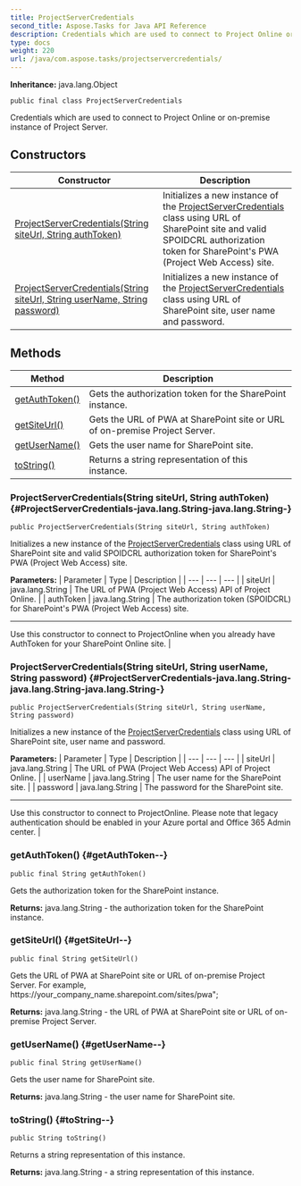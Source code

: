 ```yaml
---
title: ProjectServerCredentials
second_title: Aspose.Tasks for Java API Reference
description: Credentials which are used to connect to Project Online or on-premise instance of Project Server.
type: docs
weight: 220
url: /java/com.aspose.tasks/projectservercredentials/
---
```


**Inheritance:**
java.lang.Object
```
public final class ProjectServerCredentials
```

Credentials which are used to connect to Project Online or on-premise instance of Project Server.
## Constructors

| Constructor | Description |
| --- | --- |
| [ProjectServerCredentials(String siteUrl, String authToken)](#ProjectServerCredentials-java.lang.String-java.lang.String-) | Initializes a new instance of the [ProjectServerCredentials](../../com.aspose.tasks/projectservercredentials) class using URL of SharePoint site and valid SPOIDCRL authorization token for SharePoint's PWA (Project Web Access) site. |
| [ProjectServerCredentials(String siteUrl, String userName, String password)](#ProjectServerCredentials-java.lang.String-java.lang.String-java.lang.String-) | Initializes a new instance of the [ProjectServerCredentials](../../com.aspose.tasks/projectservercredentials) class using URL of SharePoint site, user name and password. |
## Methods

| Method | Description |
| --- | --- |
| [getAuthToken()](#getAuthToken--) | Gets the authorization token for the SharePoint instance. |
| [getSiteUrl()](#getSiteUrl--) | Gets the URL of PWA at SharePoint site or URL of on-premise Project Server. |
| [getUserName()](#getUserName--) | Gets the user name for SharePoint site. |
| [toString()](#toString--) | Returns a string representation of this instance. |
### ProjectServerCredentials(String siteUrl, String authToken) {#ProjectServerCredentials-java.lang.String-java.lang.String-}
```
public ProjectServerCredentials(String siteUrl, String authToken)
```


Initializes a new instance of the [ProjectServerCredentials](../../com.aspose.tasks/projectservercredentials) class using URL of SharePoint site and valid SPOIDCRL authorization token for SharePoint's PWA (Project Web Access) site.

**Parameters:**
| Parameter | Type | Description |
| --- | --- | --- |
| siteUrl | java.lang.String | The URL of PWA (Project Web Access) API of Project Online. |
| authToken | java.lang.String | The authorization token (SPOIDCRL) for SharePoint's PWA (Project Web Access) site.

--------------------

Use this constructor to connect to ProjectOnline when you already have AuthToken for your SharePoint Online site. |

### ProjectServerCredentials(String siteUrl, String userName, String password) {#ProjectServerCredentials-java.lang.String-java.lang.String-java.lang.String-}
```
public ProjectServerCredentials(String siteUrl, String userName, String password)
```


Initializes a new instance of the [ProjectServerCredentials](../../com.aspose.tasks/projectservercredentials) class using URL of SharePoint site, user name and password.

**Parameters:**
| Parameter | Type | Description |
| --- | --- | --- |
| siteUrl | java.lang.String | The URL of PWA (Project Web Access) API of Project Online. |
| userName | java.lang.String | The user name for the SharePoint site. |
| password | java.lang.String | The password for the SharePoint site.

--------------------

Use this constructor to connect to ProjectOnline. Please note that legacy authentication should be enabled in your Azure portal and Office 365 Admin center. |

### getAuthToken() {#getAuthToken--}
```
public final String getAuthToken()
```


Gets the authorization token for the SharePoint instance.

**Returns:**
java.lang.String - the authorization token for the SharePoint instance.
### getSiteUrl() {#getSiteUrl--}
```
public final String getSiteUrl()
```


Gets the URL of PWA at SharePoint site or URL of on-premise Project Server. For example, https://your\_company\_name.sharepoint.com/sites/pwa";

**Returns:**
java.lang.String - the URL of PWA at SharePoint site or URL of on-premise Project Server.
### getUserName() {#getUserName--}
```
public final String getUserName()
```


Gets the user name for SharePoint site.

**Returns:**
java.lang.String - the user name for SharePoint site.
### toString() {#toString--}
```
public String toString()
```


Returns a string representation of this instance.

**Returns:**
java.lang.String - a string representation of this instance.
